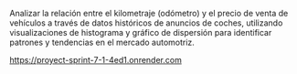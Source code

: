 Analizar la relación entre el kilometraje (odómetro) y el precio
de venta de vehículos a través de datos históricos de anuncios de coches, 
utilizando visualizaciones de histograma y gráfico de dispersión 
para identificar patrones y tendencias en el mercado automotriz.

https://proyect-sprint-7-1-4ed1.onrender.com


